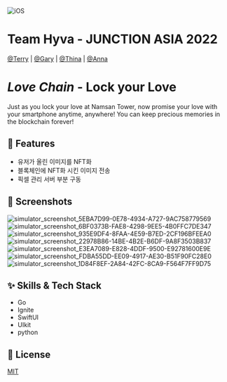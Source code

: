 ![iOS](https://img.shields.io/badge/Swift-iOS-51a9e8?logo=Swift)
# Team Hyva - JUNCTION ASIA 2022
[@Terry](https://github.com/terry-koo) | [@Gary](https://github.com/Anti9uA) | [@Thina](https://github.com/yoo86) | [@Anna](https://github.com/Eunbi-Cho) 

# ___Love Chain___ - Lock your Love
Just as you lock your love at Namsan Tower, now promise your love with your smartphone anytime, anywhere!
You can keep precious memories in the blockchain forever!

## :pushpin: Features
- 유저가 올린 이미지를 NFT화
- 블록체인에 NFT화 시킨 이미지 전송
- 픽셀 관리 서버 부분 구동

## :green_heart: Screenshots
![simulator_screenshot_5EBA7D99-0E78-4934-A727-9AC758779569](https://user-images.githubusercontent.com/67509011/185773301-4b553844-de5b-4c73-820f-5186f4a83f74.png)
![simulator_screenshot_6BF0373B-FAE8-4298-9EE5-4B0FFC7DE347](https://user-images.githubusercontent.com/67509011/185773302-c136ebb9-6c40-416c-8c9e-51f201ae65e9.png)
![simulator_screenshot_935E9DF4-8FAA-4E59-B7ED-2CF196BFEEA0](https://user-images.githubusercontent.com/67509011/185773305-e164b703-cfde-4558-acd9-ac5e10c1528b.png)
![simulator_screenshot_22978B86-14BE-4B2E-B6DF-9A8F3503B837](https://user-images.githubusercontent.com/67509011/185773306-a30f6beb-7a6a-4d10-82fe-9e5178b61abd.png)
![simulator_screenshot_E3EA7089-E828-4DDF-9500-E92781600E9E](https://user-images.githubusercontent.com/67509011/185773310-ef28a153-22f5-41d6-8ef0-7552300c9ed8.png)
![simulator_screenshot_FDBA55DD-EE09-4917-AE30-B51F90FC28E0](https://user-images.githubusercontent.com/67509011/185773314-79731d8c-8d68-4bfa-93a4-8a824fb48c13.png)
![simulator_screenshot_1D84F8EF-2A84-42FC-8CA9-F564F7FF9D75](https://user-images.githubusercontent.com/67509011/185773316-4f724449-fd90-41a3-8d18-d3b8cac6b4f1.png)


## :sparkles: Skills & Tech Stack
- Go
- Ignite
- SwiftUI
- UIkit
- python

## :lock_with_ink_pen: License
[MIT](https://choosealicense.com/licenses/mit/)

